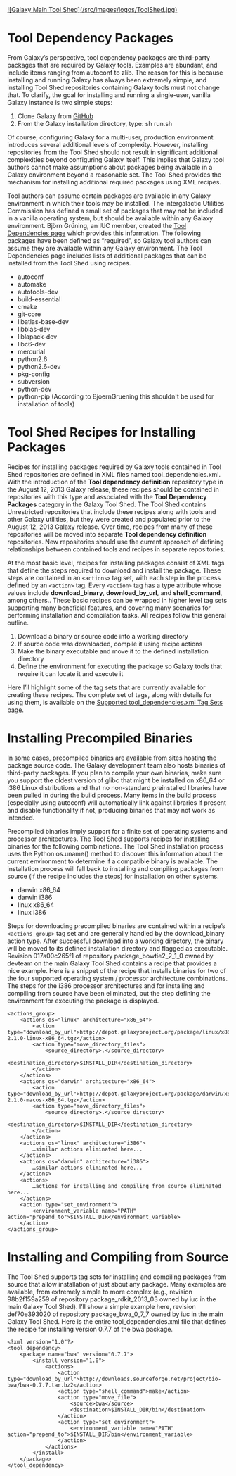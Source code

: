 <div class='center'> <a href='http://toolshed.g2.bx.psu.edu'>![Galaxy Main Tool Shed](/src/images/logos/ToolShed.jpg)</a> </div>

# Tool Dependency Packages

From Galaxy’s perspective, tool dependency packages are third-party packages that are required by Galaxy tools. Examples are abundant, and include items ranging from autoconf to zlib. The reason for this is because installing and running Galaxy has always been extremely simple, and installing Tool Shed repositories containing Galaxy tools must not change that. To clarify, the goal for installing and running a single-user, vanilla Galaxy instance is two simple steps:

1. Clone Galaxy from [GitHub](https://github.com/galaxyproject/galaxy)
2. From the Galaxy installation directory, type: sh run.sh

Of course, configuring Galaxy for a multi-user, production environment introduces several additional levels of complexity. However, installing repositories from the Tool Shed should not result in significant additional complexities beyond configuring Galaxy itself. This implies that Galaxy tool authors cannot make assumptions about packages being available in a Galaxy environment beyond a reasonable set. The Tool Shed provides the mechanism for installing additional required packages using XML recipes.

Tool authors can assume certain packages are available in any Galaxy environment in which their tools may be installed. The Intergalactic Utilities Commission has defined a small set of packages that may not be included in a vanilla operating system, but should be available within any Galaxy environment. Björn Grüning, an IUC member, created the [Tool Dependencies page](/src/admin/config/tool-dependencies-list) which provides this information. The following packages have been defined as “required”, so Galaxy tool authors can assume they are  available within any Galaxy environment. The Tool Dependencies page includes lists of additional packages that can be installed from the Tool Shed using recipes.

* autoconf
* automake
* autotools-dev
* build-essential
* cmake
* git-core
* libatlas-base-dev
* libblas-dev
* liblapack-dev
* libc6-dev
* mercurial
* python2.6
* python2.6-dev
* pkg-config
* subversion
* python-dev
* python-pip (According to BjoernGruening this shouldn't be used for installation of tools)

# Tool Shed Recipes for Installing Packages

Recipes for installing packages required by Galaxy tools contained in Tool Shed repositories are defined in XML files named tool_dependencies.xml. With the introduction of the **Tool dependency definition** repository type in the August 12, 2013 Galaxy release, these recipes should be contained in repositories with this type and associated with the **Tool Dependency Packages** category in the Galaxy Tool Shed. The Tool Shed contains Unrestricted repositories that include these recipes along with tools and other Galaxy utilities, but they were created and populated prior to the August 12, 2013 Galaxy release. Over time, recipes from many of these repositories will be moved into separate **Tool dependency definition** repositories. New repositories should use the current approach of defining relationships between contained tools and recipes in separate repositories.

At the most basic level, recipes for installing packages consist of XML tags that define the steps required to download and install the package. These steps are contained in an `<actions>` tag set, with each step in the process defined by an `<action>` tag. Every `<action>` tag has a type attribute whose values include **download\_binary**, **download\_by\_url**, and **shell\_command**, among others.. These basic recipes can be wrapped in higher level tag sets supporting many beneficial features, and covering many scenarios for performing installation and compilation tasks. All recipes follow this general outline.

1. Download a binary or source code into a working directory
2. If source code was downloaded, compile it using recipe actions
3. Make the binary executable and move it to the defined installation directory
4. Define the environment for executing the package so Galaxy tools that require it can locate it and execute it

Here I’ll highlight some of the tag sets that are currently available for creating these recipes. The complete set of tags, along with details for using them, is available on the [Supported tool_dependencies.xml Tag Sets page](/toolshed/tool-dependencies-tag-sets/).

# Installing Precompiled Binaries

In some cases, precompiled binaries are available from sites hosting the package source code. The Galaxy development team also hosts binaries of third-party packages. If you plan to compile your own binaries, make sure you support the oldest version of glibc that might be installed on x86_64 or i386 Linux distributions and that no non-standard preinstalled libraries have been pulled in during the build process. Many items in the build process (especially using autoconf) will automatically link against libraries if present and disable functionality if not, producing binaries that may not work as intended.

Precompiled binaries imply support for a finite set of operating systems and processor architectures. The Tool Shed supports recipes for installing binaries for the following combinations. The Tool Shed installation process uses the Python os.uname() method to discover this information about the current environment to determine if a compatible binary is available. The installation process will fall back to installing and compiling packages from source (if the recipe includes the steps) for installation on other systems.

* darwin x86_64
* darwin i386
* linux x86_64
* linux i386

Steps for downloading precompiled binaries are contained within a recipe’s `<actions_group>` tag set and are generally handled by the download\_binary action type. After successful download into a working directory, the binary will be moved to its defined installation directory and flagged as executable. Revision 017a00c265f1 of repository package\_bowtie2\_2\_1\_0 owned by devteam on the main Galaxy Tool Shed contains a recipe that provides a nice example. Here is a snippet of the recipe that installs binaries for two of the four supported operating system / processor architecture combinations. The steps for the i386 processor architectures and for installing and compiling from source have been eliminated, but the step defining the environment for executing the package is displayed.

    <actions_group>
        <actions os="linux" architecture="x86_64">
            <action type="download_by_url">http://depot.galaxyproject.org/package/linux/x86_64/bowtie2/bowtie2-2.1.0-linux-x86_64.tgz</action>
            <action type="move_directory_files">
                <source_directory>.</source_directory>
                <destination_directory>$INSTALL_DIR</destination_directory>
            </action>
        </actions>
        <actions os="darwin" architecture="x86_64">
            <action type="download_by_url">http://depot.galaxyproject.org/package/darwin/x86_64/bowtie2/bowtie2-2.1.0-macos-x86_64.tgz</action>
            <action type="move_directory_files">
                <source_directory>.</source_directory>
                <destination_directory>$INSTALL_DIR</destination_directory>
            </action>
        </actions>
        <actions os="linux" architecture="i386">
            …similar actions eliminated here...
        </actions>
        <actions os="darwin" architecture="i386">
            …similar actions eliminated here...
        </actions>
        <actions>
            …actions for installing and compiling from source eliminated here...
        </actions>
        <action type="set_environment">
            <environment_variable name="PATH" action="prepend_to">$INSTALL_DIR</environment_variable>
        </action>
    </actions_group>

# Installing and Compiling from Source

The Tool Shed supports tag sets for installing and compiling packages from source that allow installation of just about any package. Many examples are available, from extremely simple to more complex (e.g., revision 98b2f159a259 of repository package\_rdkit\_2013\_03 owned by iuc in the main Galaxy Tool Shed). I’ll show a simple example here, revision def70e393020 of repository package\_bwa\_0\_7\_7 owned by iuc in the main Galaxy Tool Shed. Here is the entire tool\_dependencies.xml file that defines the recipe for installing version 0.7.7 of the bwa package.

    <?xml version="1.0"?>
    <tool_dependency>
        <package name="bwa" version="0.7.7">
            <install version="1.0">
                <actions>
                    <action type="download_by_url">http://downloads.sourceforge.net/project/bio-bwa/bwa-0.7.7.tar.bz2</action>
                    <action type="shell_command">make</action>
                    <action type="move_file">
                        <source>bwa</source>
                        <destination>$INSTALL_DIR/bin</destination>
                    </action>
                    <action type="set_environment">
                        <environment_variable name="PATH" action="prepend_to">$INSTALL_DIR/bin</environment_variable>
                    </action>
                </actions>
            </install>
        </package>
    </tool_dependency>
